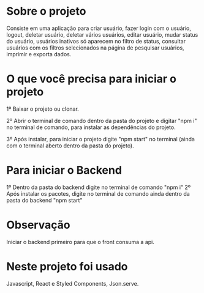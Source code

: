 # Sobre o projeto

Consiste em uma aplicação para criar usuário, fazer login com o usuário, logout, deletar usuário, deletar vários usuários, editar usuário, mudar status do usuário, usuários inativos só aparecem no filtro de status, consultar usuários com os filtros selecionados na página de pesquisar usuários, imprimir e exporta dados.

# O que você precisa para iniciar o projeto

1º Baixar o projeto ou clonar.

2º Abrir o terminal de comando dentro da pasta do projeto e digitar "npm i" no terminal de comando, para instalar as dependências do projeto.

3º Após instalar, para iniciar o projeto digite "npm start" no terminal (ainda com o terminal aberto dentro da pasta do projeto).

# Para iniciar o Backend

1º Dentro da pasta do backend digite no terminal de comando "npm i"
2º Após instalar os pacotes, digite no terminal de comando ainda dentro da pasta do backend "npm start"

# Observação

Iniciar o backend primeiro para que o front consuma a api.

# Neste projeto foi usado

Javascript, React e Styled Components, Json.serve.
